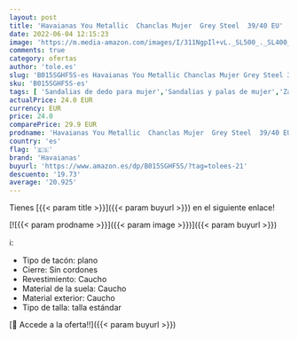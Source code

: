 ```yaml
---
layout: post
title: 'Havaianas You Metallic  Chanclas Mujer  Grey Steel  39/40 EU'
date: 2022-06-04 12:15:23
image: 'https://m.media-amazon.com/images/I/311NgpIl+vL._SL500_._SL400_.jpg'
comments: true
category: ofertas
author: 'tole.es'
slug: 'B015SGHF5S-es Havaianas You Metallic Chanclas Mujer Grey Steel 39/40 EU'
sku: 'B015SGHF5S-es'
tags: [ 'Sandalias de dedo para mujer','Sandalias y palas de mujer','Zapatos','Zapatos para mujer','Zapatos y complementos','chanclas','havaianas','🇪🇸', ]
actualPrice: 24.0 EUR
currency: EUR
price: 24.0
comparePrice: 29.9 EUR
prodname: 'Havaianas You Metallic  Chanclas Mujer  Grey Steel  39/40 EU'
country: 'es'
flag: '🇪🇸'
brand: 'Havaianas'
buyurl: 'https://www.amazon.es/dp/B015SGHF5S/?tag=tolees-21'
descuento: '19.73'
average: '20.925'
---
```


Tienes [{{< param title >}}]({{< param buyurl >}}) en el siguiente enlace!

[![{{< param prodname >}}]({{< param image >}})]({{< param buyurl >}})

ℹ️:

- Tipo de tacón: plano
- Cierre: Sin cordones
- Revestimiento: Caucho
- Material de la suela: Caucho
- Material exterior: Caucho
- Tipo de talla: talla estándar

[🛒 Accede a la oferta!!]({{< param buyurl >}})
